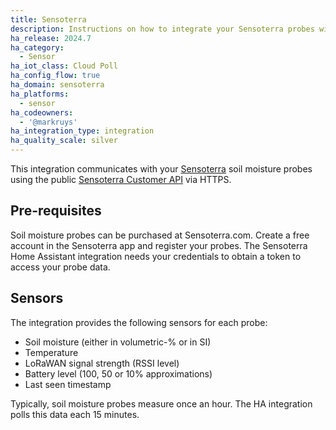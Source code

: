 ```yaml
---
title: Sensoterra
description: Instructions on how to integrate your Sensoterra probes with Home Assistant.
ha_release: 2024.7
ha_category:
  - Sensor
ha_iot_class: Cloud Poll
ha_config_flow: true
ha_domain: sensoterra
ha_platforms:
  - sensor
ha_codeowners:
  - '@markruys'
ha_integration_type: integration
ha_quality_scale: silver
---
```


This integration communicates with your [Sensoterra](https://sensoterra.com) soil moisture probes using the public [Sensoterra Customer API](https://monitor.sensoterra.com/api/v3/) via HTTPS.

## Pre-requisites

Soil moisture probes can be purchased at Sensoterra.com. Create a free account in the Sensoterra app and register your probes. The Sensoterra Home Assistant integration needs your credentials to obtain a token to access your probe data.

## Sensors

The integration provides the following sensors for each probe:

- Soil moisture (either in volumetric-% or in SI)
- Temperature
- LoRaWAN signal strength (RSSI level)
- Battery level (100, 50 or 10% approximations)
- Last seen timestamp

Typically, soil moisture probes measure once an hour. The HA integration polls this data each 15 minutes.
